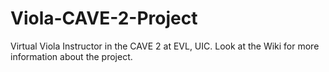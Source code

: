 # Viola-CAVE-2-Project
Virtual Viola Instructor in the CAVE 2 at EVL, UIC.
Look at the Wiki for more information about the project.

